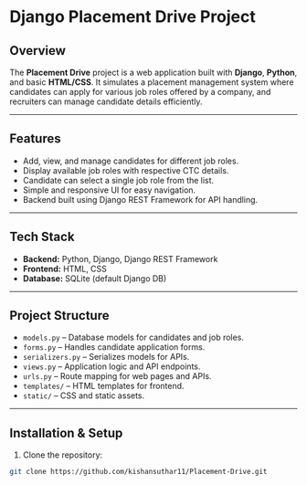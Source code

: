 # Django Placement Drive Project

## Overview
The **Placement Drive** project is a web application built with **Django**, **Python**, and basic **HTML/CSS**. It simulates a placement management system where candidates can apply for various job roles offered by a company, and recruiters can manage candidate details efficiently.

---

## Features
- Add, view, and manage candidates for different job roles.
- Display available job roles with respective CTC details.
- Candidate can select a single job role from the list.
- Simple and responsive UI for easy navigation.
- Backend built using Django REST Framework for API handling.

---

## Tech Stack
- **Backend:** Python, Django, Django REST Framework  
- **Frontend:** HTML, CSS  
- **Database:** SQLite (default Django DB)

---

## Project Structure
- `models.py` – Database models for candidates and job roles.  
- `forms.py` – Handles candidate application forms.  
- `serializers.py` – Serializes models for APIs.  
- `views.py` – Application logic and API endpoints.  
- `urls.py` – Route mapping for web pages and APIs.  
- `templates/` – HTML templates for frontend.  
- `static/` – CSS and static assets.

---

## Installation & Setup
1. Clone the repository:
```bash
git clone https://github.com/kishansuthar11/Placement-Drive.git

